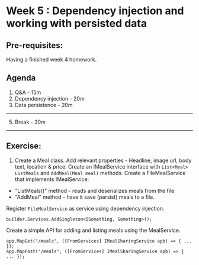 # Week 5 : Dependency injection and working with persisted data

## Pre-requisites:
Having a finished week 4 homework.

## Agenda

1. Q&A - 15m
2. Dependency injection - 20m
4. Data persistence - 20m

---

5. Break - 30m

---



## Exercise:

1. Create a Meal class. Add relevant properties - Headline, image url, body text, location & price.
Create an IMealService interface with `List<Meal> ListMeals` and `AddMeal(Meal meal)` methods.
Create a FileMealService that implements IMealService: 
  * "ListMeals()" method - reads and deserializes meals from the file
  * "AddMeal" method - have it save (persist) meals to a file.

Register `FileMealService` as service using dependency injection.
```
builder.Services.AddSingleton<ISomething, Something>();
```
Create a simple API for adding and listing meals using the MealService.
```
app.MapGet("/meals", ([FromServices] IMealSharingService apb) => { ... });
app.MapPost("/meals", ([FromServices] IMealSharingService apb) => { ... });
```

